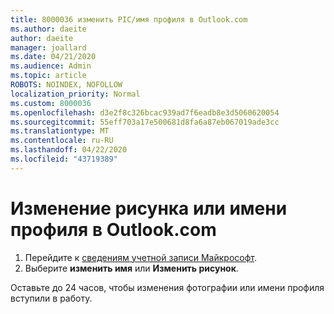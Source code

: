 ```yaml
---
title: 8000036 изменить PIC/имя профиля в Outlook.com
ms.author: daeite
author: daeite
manager: joallard
ms.date: 04/21/2020
ms.audience: Admin
ms.topic: article
ROBOTS: NOINDEX, NOFOLLOW
localization_priority: Normal
ms.custom: 8000036
ms.openlocfilehash: d3e2f8c326bcac939ad7f6eadb8e3d5060620054
ms.sourcegitcommit: 55eff703a17e500681d8fa6a87eb067019ade3cc
ms.translationtype: MT
ms.contentlocale: ru-RU
ms.lasthandoff: 04/22/2020
ms.locfileid: "43719389"
---
```

# <a name="change-my-profile-picture-or-name-in-outlookcom"></a>Изменение рисунка или имени профиля в Outlook.com

1. Перейдите к [сведениям учетной записи Майкрософт](https://go.microsoft.com/fwlink/p/?linkid=860841).
1. Выберите **изменить имя** или **Изменить рисунок**.

Оставьте до 24 часов, чтобы изменения фотографии или имени профиля вступили в работу.